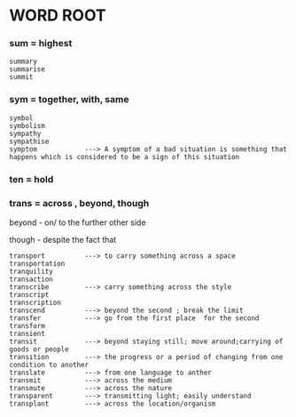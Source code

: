# WORD ROOT
### sum = highest
```
summary  
summarise
summit  
```


### sym = together, with, same
```
symbol   
symbolism
sympathy
sympathise
symptom            ---> A symptom of a bad situation is something that happens which is considered to be a sign of this situation
```
### ten = hold 


### trans = across , beyond, though 

beyond - on/ to  the further other side

though - despite the fact that

```
transport          ---> to carry something across a space
transportation     
tranquility
transaction
transcribe         ---> carry something across the style
transcript
transcription
transcend          ---> beyond the second ; break the limit
transfer           ---> go from the first place  for the second
transform
transient
transit            ---> beyond staying still; move around;carrying of goods or people 
transition         ---> the progress or a period of changing from one condition to another
translate          ---> from one language to anther
transmit           ---> across the medium
transmute          ---> across the nature
transparent        ---> transmitting light; easily understand
transplant         ---> across the location/organism
```



